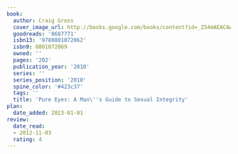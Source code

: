 ```yaml
---
book:
  author: Craig Gross
  cover_image_url: http://books.google.com/books/content?id=_Z54mAEACAAJ&printsec=frontcover&img=1&zoom=1&source=gbs_api
  goodreads: '8687771'
  isbn13: '9780801072062'
  isbn9: 0801072069
  owned: ''
  pages: '202'
  publication_year: '2010'
  series: ''
  series_position: '2010'
  spine_color: '#423c37'
  tags: ''
  title: 'Pure Eyes: A Man\''s Guide to Sexual Integrity'
plan:
  date_added: 2023-01-01
review:
  date_read:
  - 2012-11-03
  rating: 4
---
```

